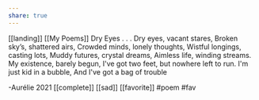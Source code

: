 ```yaml
---
share: true
---
```

[[landing]] [[My Poems]]
Dry Eyes
.
.
.
Dry eyes, vacant stares,
Broken sky’s, shattered airs,
Crowded minds, lonely thoughts,
Wistful longings, casting lots,
Muddy futures, crystal dreams,
Aimless life, winding streams.
My existence, barely begun,
I've got two feet, but nowhere left to run. 
I'm just kid in a bubble,
And I've got a bag of trouble

-Aurélie 2021
[[complete]] [[sad]] [[favorite]]
#poem #fav